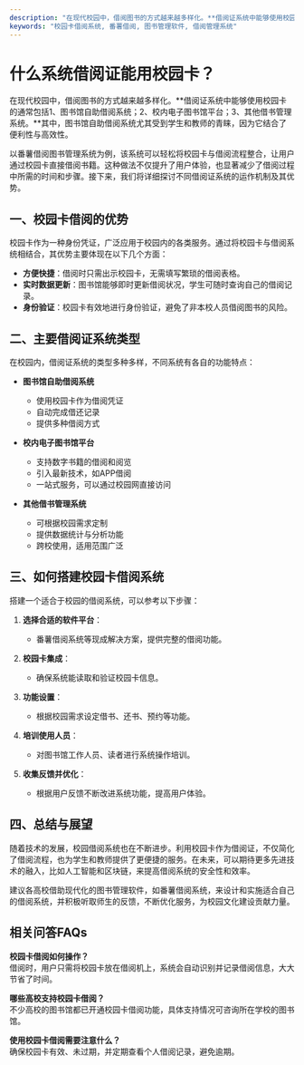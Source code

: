 ```yaml
---
description: "在现代校园中，借阅图书的方式越来越多样化。**借阅证系统中能够使用校园卡的通常包括1、图书馆自助借阅系统；2、校内电子图书馆平台；3、其他借书管理系统。**其中，图书馆自助借阅系统尤其受到学生和教师的青睐，因为它结合了便利性与高效性。"
keywords: "校园卡借阅系统, 番薯借阅, 图书管理软件, 借阅管理系统"
---
```

# 什么系统借阅证能用校园卡？

在现代校园中，借阅图书的方式越来越多样化。**借阅证系统中能够使用校园卡的通常包括1、图书馆自助借阅系统；2、校内电子图书馆平台；3、其他借书管理系统。**其中，图书馆自助借阅系统尤其受到学生和教师的青睐，因为它结合了便利性与高效性。

以番薯借阅图书管理系统为例，该系统可以轻松将校园卡与借阅流程整合，让用户通过校园卡直接借阅书籍。这种做法不仅提升了用户体验，也显著减少了借阅过程中所需的时间和步骤。接下来，我们将详细探讨不同借阅证系统的运作机制及其优势。

## **一、校园卡借阅的优势**

校园卡作为一种身份凭证，广泛应用于校园内的各类服务。通过将校园卡与借阅系统相结合，其优势主要体现在以下几个方面：

- **方便快捷**：借阅时只需出示校园卡，无需填写繁琐的借阅表格。
- **实时数据更新**：图书馆能够即时更新借阅状况，学生可随时查询自己的借阅记录。
- **身份验证**：校园卡有效地进行身份验证，避免了非本校人员借阅图书的风险。

## **二、主要借阅证系统类型**

在校园内，借阅证系统的类型多种多样，不同系统有各自的功能特点：

- **图书馆自助借阅系统**
  - 使用校园卡作为借阅凭证
  - 自动完成借还记录
  - 提供多种借阅方式

- **校内电子图书馆平台**
  - 支持数字书籍的借阅和阅览
  - 引入最新技术，如APP借阅
  - 一站式服务，可以通过校园网直接访问

- **其他借书管理系统**
  - 可根据校园需求定制
  - 提供数据统计与分析功能
  - 跨校使用，适用范围广泛

## **三、如何搭建校园卡借阅系统**

搭建一个适合于校园的借阅系统，可以参考以下步骤：

1. **选择合适的软件平台**：
   - 番薯借阅系统等现成解决方案，提供完整的借阅功能。
    
2. **校园卡集成**：
   - 确保系统能读取和验证校园卡信息。

3. **功能设置**：
   - 根据校园需求设定借书、还书、预约等功能。

4. **培训使用人员**：
   - 对图书馆工作人员、读者进行系统操作培训。

5. **收集反馈并优化**：
   - 根据用户反馈不断改进系统功能，提高用户体验。

## **四、总结与展望**

随着技术的发展，校园借阅系统也在不断进步。利用校园卡作为借阅证，不仅简化了借阅流程，也为学生和教师提供了更便捷的服务。在未来，可以期待更多先进技术的融入，比如人工智能和区块链，来提高借阅系统的安全性和效率。

建议各高校借助现代化的图书管理软件，如番薯借阅系统，来设计和实施适合自己的借阅系统，并积极听取师生的反馈，不断优化服务，为校园文化建设贡献力量。

## 相关问答FAQs

**校园卡借阅如何操作？**  
借阅时，用户只需将校园卡放在借阅机上，系统会自动识别并记录借阅信息，大大节省了时间。

**哪些高校支持校园卡借阅？**  
不少高校的图书馆都已开通校园卡借阅功能，具体支持情况可咨询所在学校的图书馆。

**使用校园卡借阅需要注意什么？**  
确保校园卡有效、未过期，并定期查看个人借阅记录，避免逾期。

